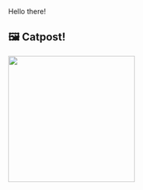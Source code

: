 Hello there!



## 🖼️ Catpost!

<sub>
    <img src="https://cdn2.thecatapi.com/images/wVhNqEEA5.jpg" height="256">
</sub>

